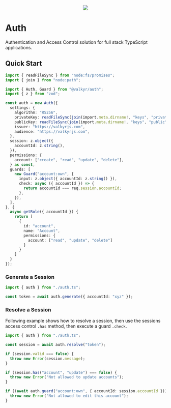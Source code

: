 <p align="center">
  <img src="https://user-images.githubusercontent.com/1998130/229430454-ca0f2811-d874-4314-b13d-c558de8eec7e.svg" />
</p>

# Auth

Authentication and Access Control solution for full stack TypeScript applications.

## Quick Start

```ts
import { readFileSync } from "node:fs/promises";
import { join } from "node:path";

import { Auth, Guard } from "@valkyr/auth";
import { z } from "zod";

const auth = new Auth({
  settings: {
    algorithm: "RS256",
    privateKey: readFileSync(join(import.meta.dirname!, "keys", "private"), "utf-8"),
    publicKey: readFileSync(join(import.meta.dirname!, "keys", "public"), "utf-8"),
    issuer: "https://valkyrjs.com",
    audience: "https://valkyrjs.com",
  },
  session: z.object({
    accountId: z.string(),
  }),
  permissions: {
    account: ["create", "read", "update", "delete"],
  } as const,
  guards: [
    new Guard("account:own", {
      input: z.object({ accountId: z.string() }),
      check: async ({ accountId }) => {
        return accountId === req.session.accountId;
      },
    }),
  ],
}, {
  async getRole({ accountId }) {
    return [
      {
        id: "account",
        name: "Account",
        permissions: {
          account: ["read", "update", "delete"]
        }
      }
    ]
  }
});
```

### Generate a Session

```ts
import { auth } from "./auth.ts";

const token = await auth.generate({ accountId: "xyz" });
```

### Resolve a Session

Following example shows how to resolve a session, then use the sessions access control `.has` method, then execute a guard `.check`.

```ts
import { auth } from "./auth.ts";

const session = await auth.resolve("token");

if (session.valid === false) {
  throw new Error(session.message);
}

if (session.has("account", "update") === false) {
  throw new Error("Not allowed to update accounts");
}

if ((await auth.guard("account:own", { accountId: session.accountId })) === false) {
  throw new Error("Not allowed to edit this account");
}
```
